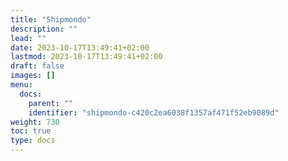 ```yaml
---
title: "Shipmondo"
description: ""
lead: ""
date: 2023-10-17T13:49:41+02:00
lastmod: 2023-10-17T13:49:41+02:00
draft: false
images: []
menu:
  docs:
    parent: ""
    identifier: "shipmondo-c420c2ea6038f1357af471f52eb9089d"
weight: 730
toc: true
type: docs
---
```

